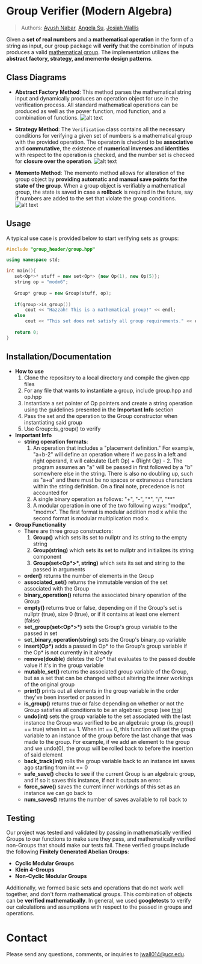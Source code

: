 # Group Verifier (Modern Algebra)
 > Authors: [Ayush Nabar](https://github.com/ayushnabar), [Angela Su](https://github.com/Angela-Su), [Josiah Wallis](https://github.com/Josiah-Wallis)

Given a **set of real numbers** and a **mathematical operation** in the form of a string as input, our group package will **verify** that the combination of inputs produces a valid [mathematical group](https://en.wikipedia.org/wiki/Group_(mathematics)). The implementation utilizes the **abstract factory, strategy, and memento design patterns**.

## Class Diagrams
* **Abstract Factory Method**: This method parses the mathematical string input and dynamically produces an operation object for use in the verification process. All standard mathematical operations can be produced as well as the power function, mod function, and a combination of functions.
 ![alt text](https://www.dropbox.com/s/xaf7r27cgiugd64/FactoryDiagram.jpg?dl=0&raw=1)
 
 * **Strategy Method**: The `Verification` class contains all the necessary conditions for verifying a given set of numbers is a mathematical group with the provided operation. The operaton is checked to be **associative** and **commutative**, the existence of **numerical inverses** and **identities** with respect to the operation is checked, and the number set is checked for **closure over the operation**.
 ![alt text](https://www.dropbox.com/s/64v7wv854v1rj09/Strategy.jpg?dl=0&raw=1)

 * **Memento Method**: The memento method allows for alteration of the group object by **providing automatic and manual save points for the state of the group**. When a group object is verifiably a mathematical group, the state is saved in case a **rollback** is required in the future, say if numbers are added to the set that violate the group conditions.
 ![alt text](https://www.dropbox.com/s/sbyzm5tphwx598n/updated_again.PNG?dl=0&raw=1)

 ## Usage
 A typical use case is provided below to start verifying sets as groups:
 
 ```c++
#include "group_header/group.hpp"

using namespace std;

int main(){
    set<Op*>* stuff = new set<Op*> {new Op(1), new Op(5)};              // Creates set {1, 5}
    string op = "modm6";                                                // Multiplication mod 6
    
    Group* group = new Group(stuff, op);                                // Instantiate Group object
    
    if(group->is_group())                                               // Checks all mathematical group conditions
        cout << "Hazzah! This is a mathematical group!" << endl;
    else
        cout << "This set does not satisfy all group requirements." << endl;
        
    return 0;
}
 ```
 
 ## Installation/Documentation
 * **How to use**
   1. Clone the repository to a local directory and compile the given cpp files
   2. For any file that wants to instantiate a group, include group.hpp and op.hpp
   3. Instantiate a set pointer of Op pointers and create a string operation using the guidelines presented in the **Important Info** section
   4. Pass the set and the operation to the Group constructor when instantiating said group
   5. Use Group::is_group() to verify
 * **Important Info**
    - **string operation formats**:
      1. An operation that includes a "placement definition." For example, "a+b-2" will define an operation where if we pass in a left and right operand, it will calculate (Left Op) + (Right Op) - 2. The program assumes an "a" will be passed in first followed by a "b" somewhere else in the string. There is also no doubling up, such as "a+a" and there must be no spaces or extraneous characters within the string definition. On a final note, precedence is not accounted for
      2. A single binary operation as follows: "+", "-", "\*", "/", "\*\*"
      3. A modular operation in one of the two following ways: "modpx", "modmx". The first format is modular addition mod x while the second format is modular multiplication mod x.
  * **Group Functionality**
    - There are three group constructors:
      1. **Group()** which sets its set to nullptr and its string to the empty string
      2. **Group(string)** which sets its set to nullptr and initializes its string component
      3. **Group(set<Op\*>\*, string)** which sets its set and string to the passed in arguments
    - **order()** returns the number of elements in the Group
    - **associated_set()** returns the immutable version of the set associated with the Group
    - **binary_operation()** returns the associated binary operation of the Group
    - **empty()** returns true or false, depending on if the Group's set is nullptr (true), size 0 (true), or if it contains at least one element (false)
    - **set_group(set<Op\*>\*)** sets the Group's group variable to the passed in set
    - **set_binary_operation(string)** sets the Group's binary_op variable
    - **insert(Op\*)** adds a passed in Op* to the Group's group variable if the Op* is not currently in it already
    - **remove(double)** deletes the Op* that evaluates to the passed double value if it's in the group variable
    - **mutable_set()** returns the associated group variable of the Group, but as a set that can be changed without altering the inner workings of the original group
    - **print()** prints out all elements in the group variable in the order they've been inserted or passed in
    - **is_group()** returns true or false depending on whether or not the Group satisfies all conditions to be an algebraic group (see [this](https://en.wikipedia.org/wiki/Group_(mathematics)))
    - **undo(int)** sets the group variable to the set associated with the last instance the Group was verified to be an algebraic group (is_group() == true) when int == 1. When int == 0, this function will set the group variable to an instance of the group before the last change that was made to the group. For example, if we add an element to the group and we undo(0), the group will be rolled back to before the insertion of said element
    - **back_track(int)** rolls the group variable back to an instance int saves ago starting from int == 0
    - **safe_save()** checks to see if the current Group is an algebraic group, and if so it saves this instance, if not it outputs an error.
    - **force_save()** saves the current inner workings of this set as an instance we can go back to
    - **num_saves()** returns the number of saves available to roll back to
 
 ## Testing
Our project was tested and validated by passing in mathematically verified Groups to our functions to make sure they pass, and mathematically verified non-Groups that should make our tests fail. These verified groups include the following **Finitely Generated Abelian Groups**:
* **Cyclic Modular Groups**
* **Klein 4-Groups**
* **Non-Cyclic Modular Groups**

Additionally, we formed basic sets and operations that do not work well together, and don't form mathematical groups. This combination of objects can be **verified mathematically**. In general, we used **googletests** to verify our calculations and assumptions with respect to the passed in groups and operations.

# Contact
Please send any questions, comments, or inquiries to jwall014@ucr.edu.
 
